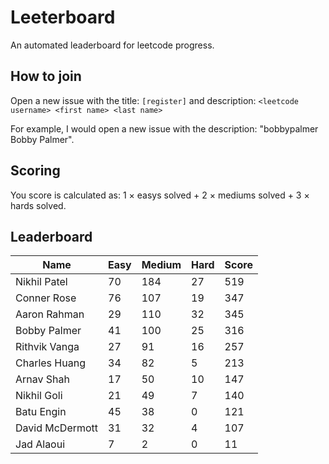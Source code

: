 # Leeterboard

An automated leaderboard for leetcode progress.

## How to join

Open a new issue with the title: `[register]` and description:
`<leetcode username> <first name> <last name>`

For example, I would open a new issue with the description: "bobbypalmer Bobby Palmer".

## Scoring

You score is calculated as:
1 $\times$ easys solved + 2 $\times$ mediums solved + 3 $\times$ hards solved.

## Leaderboard
| Name | Easy | Medium | Hard | Score |
| --- | --- | --- | --- | --- |
| Nikhil Patel | 70 | 184 | 27 | 519 |
| Conner Rose | 76 | 107 | 19 | 347 |
| Aaron Rahman | 29 | 110 | 32 | 345 |
| Bobby Palmer | 41 | 100 | 25 | 316 |
| Rithvik Vanga | 27 | 91 | 16 | 257 |
| Charles Huang | 34 | 82 | 5 | 213 |
| Arnav Shah | 17 | 50 | 10 | 147 |
| Nikhil Goli | 21 | 49 | 7 | 140 |
| Batu Engin | 45 | 38 | 0 | 121 |
| David McDermott | 31 | 32 | 4 | 107 |
| Jad Alaoui | 7 | 2 | 0 | 11 |
